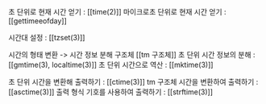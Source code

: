 초 단위로 현재 시간 얻기 : [[time(2)]]
마이크로초 단위로 현재 시간 얻기 : [[gettimeeofday]]

시간대 설정 : [[tzset(3)]]

시간의 형태 변환 -> 시간 정보 분해 구조체 [[tm 구조체]]
초 단위 시간 정보의 분해 : [[gmtime(3), localtime(3)]]
초 단위 시간으로 역산 : [[mktime(3)]]

초 단위 시간을 변환해 출력하기 : [[ctime(3)]]
tm 구조체 시간을 변환하여 출력하기 : [[asctime(3)]]
출력 형식 기호를 사용하여 출력하기 : [[strftime(3)]]